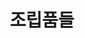 ---
layout: default
title: 조립품들
nav_order: 5
permalink: /docs/assemblies/assemblies
has_children: true
parent: 조립품
---